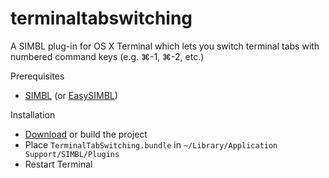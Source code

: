 terminaltabswitching
====================

A SIMBL plug-in for OS X Terminal which lets you switch terminal tabs with numbered command keys (e.g. &#8984;-1, &#8984;-2, etc.)

Prerequisites
* [SIMBL](http://www.culater.net/software/SIMBL/SIMBL.php) (or [EasySIMBL](https://github.com/norio-nomura/EasySIMBL))

Installation
* [Download](https://github.com/eddies/terminaltabswitching/releases) or build the project
* Place `TerminalTabSwitching.bundle` in `~/Library/Application Support/SIMBL/Plugins`
* Restart Terminal
